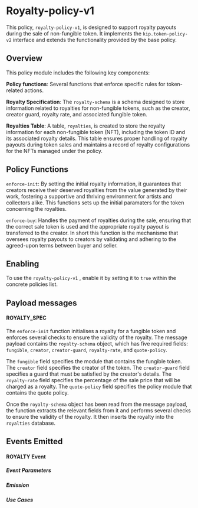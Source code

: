 
# Royalty-policy-v1

This policy, `royalty-policy-v1`, is designed to support royalty payouts during the sale of non-fungible token. It implements the `kip.token-policy-v2` interface and extends the functionality provided by the base policy.

  
## Overview

  
This policy module includes the following key components:

**Policy functions**: Several functions that enforce specific rules for token-related actions.

**Royalty Specification**: The `royalty-schema` is a schema designed to store information related to royalties for non-fungible tokens, such as the creator, creator guard, royalty rate, and associated fungible token.

**Royalties Table**: A table, `royalties`, is created to store the royalty information for each non-fungible token (NFT), including the token ID and its associated royalty details. This table ensures proper handling of royalty payouts during token sales and maintains a record of royalty configurations for the NFTs managed under the policy.
  

## Policy Functions

`enforce-init`: By setting the initial royalty information, it guarantees that creators receive their deserved royalties from the value generated by their work, fostering a supportive and thriving environment for artists and collectors alike. This functions sets up the initial paramaters for the token concerning the royalties.

`enforce-buy`: Handles the payment of royalties during the sale, ensuring that the correct sale token is used and the appropriate royalty payout is transferred to the creator. In short this function is the mechanisme that oversees royalty payouts to creators by validating and adhering to the agreed-upon terms between buyer and seller.


## Enabling

To use the `royalty-policy-v1` , enable it by setting it to `true` within the concrete policies list.

 
## Payload messages


#### ROYALTY_SPEC


The `enforce-init` function initialises a royalty for a fungible token and enforces several checks to ensure the validity of the royalty. The message payload contains the `royalty-schema` object, which has five required fields: `fungible`, `creator`, `creator-guard`, `royalty-rate`, and `quote-policy`.

The `fungible` field specifies the module that contains the fungible token. The `creator` field specifies the creator of the token. The `creator-guard` field specifies a guard that must be satisfied by the creator's details. The `royalty-rate` field specifies the percentage of the sale price that will be charged as a royalty. The `quote-policy` field specifies the policy module that contains the quote policy.

  
Once the `royalty-schema` object has been read from the message payload, the function extracts the relevant fields from it and performs several checks to ensure the validity of the royalty. It then inserts the royalty into the `royalties` database.

 
## Events Emitted


#### ROYALTY Event


##### Event Parameters

  
##### Emission

  
##### Use Cases
